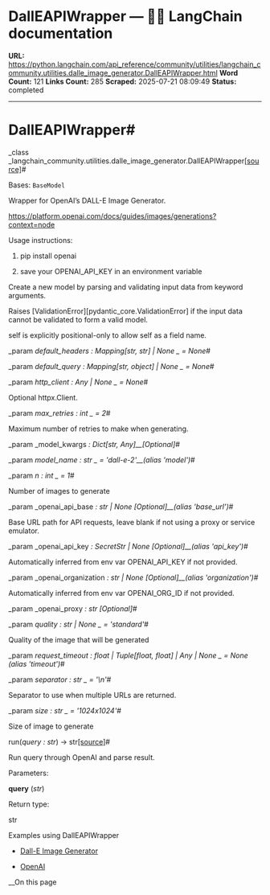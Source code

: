 # DallEAPIWrapper — 🦜🔗 LangChain  documentation

**URL:** https://python.langchain.com/api_reference/community/utilities/langchain_community.utilities.dalle_image_generator.DallEAPIWrapper.html
**Word Count:** 121
**Links Count:** 285
**Scraped:** 2025-07-21 08:09:49
**Status:** completed

---

# DallEAPIWrapper\#

_class _langchain\_community.utilities.dalle\_image\_generator.DallEAPIWrapper[\[source\]](https://python.langchain.com/api_reference/_modules/langchain_community/utilities/dalle_image_generator.html#DallEAPIWrapper)\#     

Bases: `BaseModel`

Wrapper for OpenAI’s DALL-E Image Generator.

<https://platform.openai.com/docs/guides/images/generations?context=node>

Usage instructions:

  1. pip install openai

  2. save your OPENAI\_API\_KEY in an environment variable

Create a new model by parsing and validating input data from keyword arguments.

Raises \[ValidationError\]\[pydantic\_core.ValidationError\] if the input data cannot be validated to form a valid model.

self is explicitly positional-only to allow self as a field name.

_param _default\_headers _: Mapping\[str, str\] | None_ _ = None_\#     

_param _default\_query _: Mapping\[str, object\] | None_ _ = None_\#     

_param _http\_client _: Any | None_ _ = None_\#     

Optional httpx.Client.

_param _max\_retries _: int_ _ = 2_\#     

Maximum number of retries to make when generating.

_param _model\_kwargs _: Dict\[str, Any\]__\[Optional\]_\#     

_param _model\_name _: str_ _ = 'dall-e-2'__\(alias 'model'\)_\#     

_param _n _: int_ _ = 1_\#     

Number of images to generate

_param _openai\_api\_base _: str | None_ _\[Optional\]__\(alias 'base\_url'\)_\#     

Base URL path for API requests, leave blank if not using a proxy or service emulator.

_param _openai\_api\_key _: SecretStr | None_ _\[Optional\]__\(alias 'api\_key'\)_\#     

Automatically inferred from env var OPENAI\_API\_KEY if not provided.

_param _openai\_organization _: str | None_ _\[Optional\]__\(alias 'organization'\)_\#     

Automatically inferred from env var OPENAI\_ORG\_ID if not provided.

_param _openai\_proxy _: str_ _\[Optional\]_\#     

_param _quality _: str | None_ _ = 'standard'_\#     

Quality of the image that will be generated

_param _request\_timeout _: float | Tuple\[float, float\] | Any | None_ _ = None_ _\(alias 'timeout'\)_\#     

_param _separator _: str_ _ = '\n'_\#     

Separator to use when multiple URLs are returned.

_param _size _: str_ _ = '1024x1024'_\#     

Size of image to generate

run\(_query : str_\) → str[\[source\]](https://python.langchain.com/api_reference/_modules/langchain_community/utilities/dalle_image_generator.html#DallEAPIWrapper.run)\#     

Run query through OpenAI and parse result.

Parameters:     

**query** \(_str_\)

Return type:     

str

Examples using DallEAPIWrapper

  * [Dall-E Image Generator](https://python.langchain.com/docs/integrations/tools/dalle_image_generator/)

  * [OpenAI](https://python.langchain.com/docs/integrations/providers/openai/)

__On this page